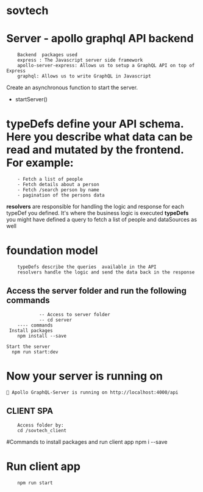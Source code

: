 # sovtech

#  Server - apollo graphql API backend
        Backend  packages used
        express : The Javascript server side framework
        apollo-server-express: Allows us to setup a GraphQL API on top of Express
        graphql: Allows us to write GraphQL in Javascript 


Create an asynchronous function to start the server.
 - startServer()
        
# **typeDefs** define your API schema. Here you describe what data can be read and mutated by the frontend. For example:
        - Fetch a list of people
        - Fetch details about a person
        - Fetch /search person by name
        - pagination of the persons data


**resolvers** are responsible for handling the logic and response for each typeDef you defined. It's where the business logic is executed
**typeDefs** you might have defined a query to fetch a list of people and dataSources as well

# foundation model
        typeDefs describe the queries  available in the API
        resolvers handle the logic and send the data back in the response

## Access the server folder and run the following commands
                -- Access to server folder
                -- cd server
        ---- commands
     Install packages
        npm install --save
  
    Start the server
      npm run start:dev


# Now your server is running on
    🚀 Apollo GraphQL-Server is running on http://localhost:4000/api


## CLIENT SPA 
        Access folder by:
        cd /sovtech_client
#Commands to install packages and run client app
        npm i --save
# Run client app
        npm run start
